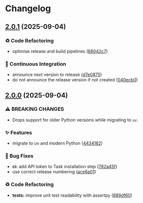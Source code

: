 # Changelog

## [2.0.1](https://github.com/nikoheikkila/semmy/compare/v2.0.0...v2.0.1) (2025-09-04)


### ♻️ Code Refactoring

* optimise release and build pipelines ([88042c7](https://github.com/nikoheikkila/semmy/commit/88042c7c46ea16f989dbcedd925b5954a475bd04))


### 💚 Continuous Integration

* announce next version to release ([d7e0875](https://github.com/nikoheikkila/semmy/commit/d7e0875687a0fbbf5217c71887e799a68f2ffcf4))
* do not announce the release version if not created ([040ecb0](https://github.com/nikoheikkila/semmy/commit/040ecb020dad3f79a4cfc259fc928fb77e786669))

## [2.0.0](https://github.com/nikoheikkila/semmy/compare/1.0.0...v2.0.0) (2025-09-04)


### ⚠ BREAKING CHANGES

* Drops support for older Python versions while migrating to `uv`.

### ✨ Features

* migrate to uv and modern Python ([4434182](https://github.com/nikoheikkila/semmy/commit/4434182324e9ec37e282222e2d95247f0dc89a22))


### 🐛 Bug Fixes

* **ci:** add API token to Task installation step ([782a45f](https://github.com/nikoheikkila/semmy/commit/782a45f7c6dcfd011bf04c0dc996cc146acbe146))
* use correct release numbering ([ace6a01](https://github.com/nikoheikkila/semmy/commit/ace6a01666e48d79b0f2f7391a3e5747b79d98c0))


### ♻️ Code Refactoring

* **tests:** improve unit test readability with assertpy ([889df60](https://github.com/nikoheikkila/semmy/commit/889df60accf9e7d445c122fc04a5173982fb7fe0))
